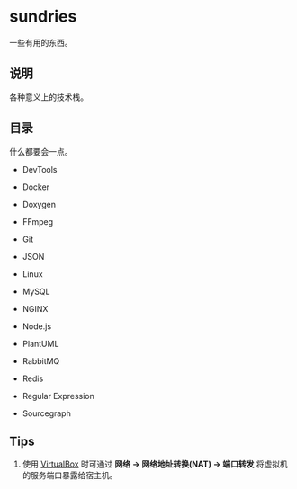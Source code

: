 # sundries

一些有用的东西。

## 说明

各种意义上的技术栈。

## 目录

什么都要会一点。

+ DevTools

+ Docker

+ Doxygen

+ FFmpeg

+ Git

+ JSON

+ Linux

+ MySQL

+ NGINX

+ Node.js

+ PlantUML

+ RabbitMQ

+ Redis

+ Regular Expression

+ Sourcegraph

## Tips

1. 使用 [VirtualBox](https://www.virtualbox.org) 时可通过 **网络 -> 网络地址转换(NAT) -> 端口转发** 将虚拟机的服务端口暴露给宿主机。
